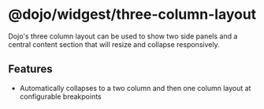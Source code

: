 # @dojo/widgest/three-column-layout

Dojo's three column layout can be used to show two side panels and a central content section that will resize and collapse responsively.

## Features
- Automatically collapses to a two column and then one column layout at configurable breakpoints

